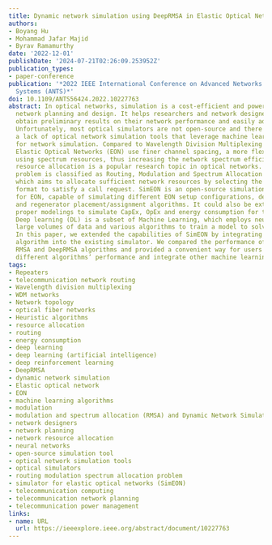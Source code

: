 ```yaml
---
title: Dynamic network simulation using DeepRMSA in Elastic Optical Networks
authors:
- Boyang Hu
- Mohammad Jafar Majid
- Byrav Ramamurthy
date: '2022-12-01'
publishDate: '2024-07-21T02:26:09.253952Z'
publication_types:
- paper-conference
publication: '*2022 IEEE International Conference on Advanced Networks and Telecommunications
  Systems (ANTS)*'
doi: 10.1109/ANTS56424.2022.10227763
abstract: In optical networks, simulation is a cost-efficient and powerful way for
  network planning and design. It helps researchers and network designers quickly
  obtain preliminary results on their network performance and easily adjust the design.
  Unfortunately, most optical simulators are not open-source and there is currently
  a lack of optical network simulation tools that leverage machine learning techniques
  for network simulation. Compared to Wavelength Division Multiplexing (WDM) networks,
  Elastic Optical Networks (EON) use finer channel spacing, a more flexible way of
  using spectrum resources, thus increasing the network spectrum efficiency. Network
  resource allocation is a popular research topic in optical networks. In EON, this
  problem is classified as Routing, Modulation and Spectrum Allocation (RMSA) problem,
  which aims to allocate sufficient network resources by selecting the optimal modulation
  format to satisfy a call request. SimEON is an open-source simulation tool exclusively
  for EON, capable of simulating different EON setup configurations, designing RMSA
  and regenerator placement/assignment algorithms. It could also be extended with
  proper modelings to simulate CapEx, OpEx and energy consumption for the network.
  Deep learning (DL) is a subset of Machine Learning, which employs neural networks,
  large volumes of data and various algorithms to train a model to solve complex problems.
  In this paper, we extended the capabilities of SimEON by integrating the DeepRMSA
  algorithm into the existing simulator. We compared the performance of conventional
  RMSA and DeepRMSA algorithms and provided a convenient way for users to compare
  different algorithms’ performance and integrate other machine learning algorithms.
tags:
- Repeaters
- telecommunication network routing
- Wavelength division multiplexing
- WDM networks
- Network topology
- optical fiber networks
- Heuristic algorithms
- resource allocation
- routing
- energy consumption
- deep learning
- deep learning (artificial intelligence)
- deep reinforcement learning
- DeepRMSA
- dynamic network simulation
- Elastic optical network
- EON
- machine learning algorithms
- modulation
- modulation and spectrum allocation (RMSA) and Dynamic Network Simulation
- network designers
- network planning
- network resource allocation
- neural networks
- open-source simulation tool
- optical network simulation tools
- optical simulators
- routing modulation spectrum allocation problem
- simulator for elastic optical networks (SimEON)
- telecommunication computing
- telecommunication network planning
- telecommunication power management
links:
- name: URL
  url: https://ieeexplore.ieee.org/abstract/document/10227763
---
```

